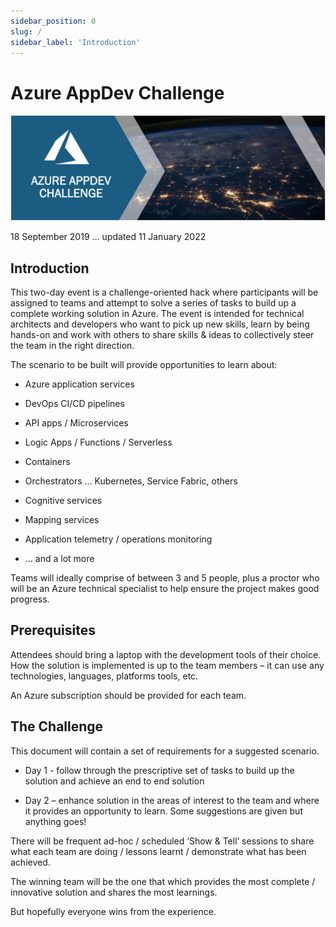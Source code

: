 ```yaml
---
sidebar_position: 0
slug: /
sidebar_label: 'Introduction'
---
```


# Azure AppDev Challenge

![banner](Images/banner.png)

18 September 2019 ... updated 11 January 2022

## Introduction

This two-day event is a challenge-oriented hack where participants will be assigned to teams and attempt to solve a series of tasks to build up a complete working solution in Azure. The event is intended for technical architects and developers who want to pick up new skills, learn by being hands-on and work with others to share skills & ideas to collectively steer the team in the right direction.

The scenario to be built will provide opportunities to learn about:

- Azure application services

- DevOps CI/CD pipelines

- API apps / Microservices

- Logic Apps / Functions / Serverless

- Containers

- Orchestrators … Kubernetes, Service Fabric, others

- Cognitive services

- Mapping services

- Application telemetry / operations monitoring

- … and a lot more

Teams will ideally comprise of between 3 and 5 people, plus a proctor who will be an Azure technical specialist to help ensure the project makes good progress.

## Prerequisites 

Attendees should bring a laptop with the development tools of their choice. How the solution is implemented is up to the team members – it can use any technologies, languages, platforms tools, etc.

An Azure subscription should be provided for each team.

## The Challenge 

This document will contain a set of requirements for a suggested scenario.

- Day 1 - follow through the prescriptive set of tasks to build up the solution and achieve an end to end solution

- Day 2 – enhance solution in the areas of interest to the team and where it provides an opportunity to learn. Some suggestions are given but anything goes!

There will be frequent ad-hoc / scheduled ‘Show & Tell’ sessions to share what each team are doing / lessons learnt / demonstrate what has been achieved.

The winning team will be the one that which provides the most complete / innovative solution and shares the most learnings.

But hopefully everyone wins from the experience.

